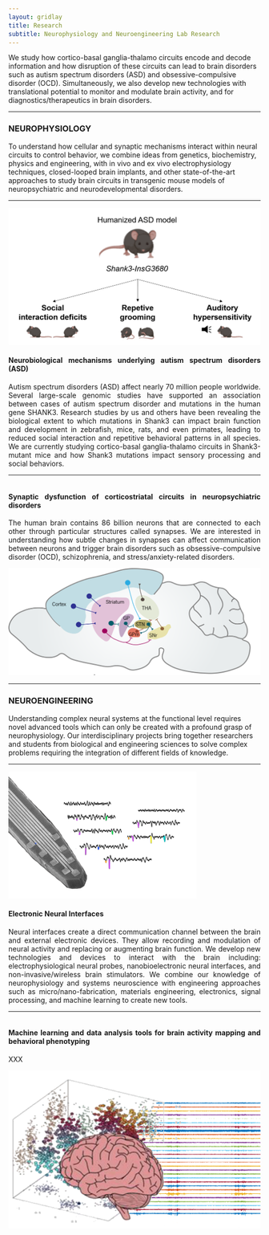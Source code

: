 ```yaml
---
layout: gridlay
title: Research
subtitle: Neurophysiology and Neuroengineering Lab Research
---
```



<!-- The paddingtop and margin-top edits allow anchors to link properly. -->
<div class="container">
  <div class="jumbotron jumbotron-correct">
      <p>
 		 We study how cortico-basal ganglia-thalamo circuits encode and decode information and how disruption of these circuits can lead to brain disorders such as autism spectrum disorders (ASD) and obsessive-compulsive disorder (OCD).  Simultaneously, we also develop new technologies with translational potential to monitor and modulate brain activity, and for diagnostics/therapeutics in brain disorders.
      </p>
  </div>
</div>

<hr>

<div id="Alzheimer's Disease" class="col-sm-12">
		<h3>NEUROPHYSIOLOGY</h3>
		<p>
			To understand how cellular and synaptic mechanisms interact within neural circuits to control behavior, we combine ideas from genetics, biochemistry, physics and engineering, with in vivo and ex vivo electrophysiology techniques, closed-looped brain implants, and other state-of-the-art approaches to study brain circuits in transgenic mouse models of neuropsychiatric and neurodevelopmental disorders.
		</p>
</div>
<div id="break" class="col-sm-12">
	<hr>
</div>

<div id = "Pathologic Resilience" class="row" style="padding-top: 60px; margin-top: -60px;">
    <div class="col-sm-4">
    	<img src="/img/research/ImageProjectASD.PNG" alt="Neurobiological mechanisms underlying ASD">
    </div>
    <div class="col-sm-8" style="text-align: justify">
    	<h4>Neurobiological mechanisms underlying autism spectrum disorders (ASD)</h4>
    	<p>
			Autism spectrum disorders (ASD) affect nearly 70 million people worldwide. Several large-scale genomic studies have supported an association between cases of autism spectrum disorder and mutations in the human gene SHANK3. Research studies by us and others have been revealing the biological extent to which mutations in Shank3 can impact brain function and development in zebrafish, mice, rats, and even primates, leading to reduced social interaction and repetitive behavioral patterns in all species. We are currently studying cortico-basal ganglia-thalamo circuits in Shank3-mutant mice and how Shank3 mutations impact sensory processing and social behaviors.	
    	</p>
    </div>
</div>
<hr>
<div id = "Selective Vulnerability" class="row" style="padding-top: 60px; margin-top: -60px;">
    <div class="col-sm-8" style="text-align: justify">
    	<h4>Synaptic dysfunction of corticostriatal circuits in neuropsychiatric disorders</h4>
    	<p>
    		The human brain contains 86 billion neurons that are connected to each other through particular structures called synapses. We are interested in understanding how subtle changes in synapses can affect communication between neurons and trigger brain disorders such as obsessive-compulsive disorder (OCD), schizophrenia, and stress/anxiety-related disorders.
    	</p>
    </div>
    <div class="col-sm-4">
    	<img src="/img/research/ImageProjectSynapses.png" alt="Synaptic dysfunction of corticostriatal circuits">
    </div>
</div>


<hr>

<div id="Parkinson’s Disease" class="col-sm-12">
		<h3>NEUROENGINEERING</h3>
		<p>
			Understanding complex neural systems at the functional level requires novel advanced tools which can only be created with a profound grasp of neurophysiology. Our interdisciplinary projects bring together researchers and students from biological and engineering sciences to solve complex problems requiring the integration of different fields of knowledge. 
		</p>
</div>

<hr>

<div id = "Pathologic Resilience" class="row" style="padding-top: 60px; margin-top: -60px;">
    <div class="col-sm-4">
    	<img src="/img/research/ImageProjectNeuralInterfaces2.png" alt="Electronic Neural Interfaces">
    </div>
    <div class="col-sm-8" style="text-align: justify">
    	<h4>Electronic Neural Interfaces</h4>
    	<p>
			Neural interfaces create a direct communication channel between the brain and external electronic devices. They allow recording and modulation of neural activity and replacing or augmenting brain function. We develop new technologies and devices to interact with the brain including: electrophysiological neural probes, nanobioelectronic neural interfaces, and non-invasive/wireless brain stimulators. We combine our knowledge of neurophysiology and systems neuroscience with engineering approaches such as micro/nano-fabrication, materials engineering, electronics, signal processing, and machine learning to create new tools.
    	</p>
    </div>
</div>

<hr>
<div id = "Selective Vulnerability" class="row" style="padding-top: 60px; margin-top: -60px;">
    <div class="col-sm-8" style="text-align: justify">
    	<h4>Machine learning and data analysis tools for brain activity mapping and behavioral phenotyping</h4>
    	<p>
    		XXX
    	</p>
    </div>
    <div class="col-sm-4">
    	<img src="/img/research/ImageProjectMachineLearning.png" alt="Machine learning for brain activity">
    </div>
</div>